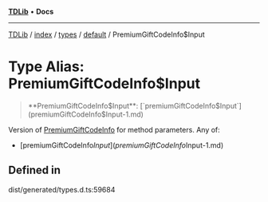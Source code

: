 [**TDLib**](../../../../../../README.md) • **Docs**

***

[TDLib](../../../../../../modules.md) / [index](../../../../../README.md) / [types](../../../README.md) / [default](../README.md) / PremiumGiftCodeInfo$Input

# Type Alias: PremiumGiftCodeInfo$Input

> **PremiumGiftCodeInfo$Input**: [`premiumGiftCodeInfo$Input`](premiumGiftCodeInfo$Input-1.md)

Version of [PremiumGiftCodeInfo](PremiumGiftCodeInfo.md) for method parameters.
Any of:
- [premiumGiftCodeInfo$Input](premiumGiftCodeInfo$Input-1.md)

## Defined in

dist/generated/types.d.ts:59684
